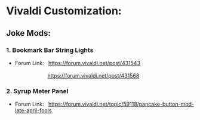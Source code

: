# Vivaldi Customization:

## Joke Mods:

### 1. Bookmark Bar String Lights
 * Forum Link: &nbsp; https://forum.vivaldi.net/post/431543 <br/><br/>
 &nbsp; &nbsp; &nbsp; &nbsp; &nbsp; &nbsp; &nbsp; &nbsp; &nbsp; &nbsp; &nbsp; https://forum.vivaldi.net/post/431568

### 2. Syrup Meter Panel
 * Forum Link: &nbsp; https://forum.vivaldi.net/topic/59118/pancake-button-mod-late-april-fools
